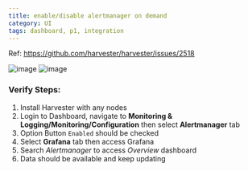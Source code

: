 ```yaml
---
title: enable/disable alertmanager on demand
category: UI
tags: dashboard, p1, integration
---
```

Ref: https://github.com/harvester/harvester/issues/2518

![image](https://user-images.githubusercontent.com/5169694/193554680-c2d6f7c0-5cf0-44ee-803e-c7abda408774.png)
![image](https://user-images.githubusercontent.com/5169694/193554761-1f28c3b9-8964-4bfa-8069-d5bcc7d8d837.png)


### Verify Steps:
1. Install Harvester with any nodes
1. Login to Dashboard, navigate to **Monitoring & Logging/Monitoring/Configuration** then select **Alertmanager** tab
1. Option Button `Enabled` should be checked
1. Select **Grafana** tab then access Grafana
1. Search _Alertmanager_ to access _Overview_ dashboard
1. Data should be available and keep updating
